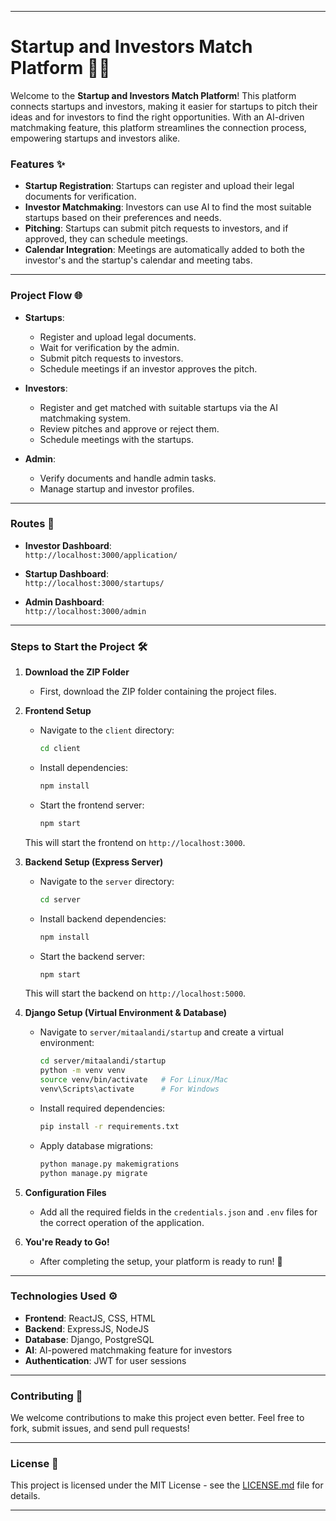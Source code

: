 

---

# Startup and Investors Match Platform 🚀💼

Welcome to the **Startup and Investors Match Platform**! This platform connects startups and investors, making it easier for startups to pitch their ideas and for investors to find the right opportunities. With an AI-driven matchmaking feature, this platform streamlines the connection process, empowering startups and investors alike.

### Features ✨
- **Startup Registration**: Startups can register and upload their legal documents for verification.
- **Investor Matchmaking**: Investors can use AI to find the most suitable startups based on their preferences and needs.
- **Pitching**: Startups can submit pitch requests to investors, and if approved, they can schedule meetings.
- **Calendar Integration**: Meetings are automatically added to both the investor's and the startup's calendar and meeting tabs.
  
---

### Project Flow 🌐
- **Startups**:
  - Register and upload legal documents.
  - Wait for verification by the admin.
  - Submit pitch requests to investors.
  - Schedule meetings if an investor approves the pitch.

- **Investors**:
  - Register and get matched with suitable startups via the AI matchmaking system.
  - Review pitches and approve or reject them.
  - Schedule meetings with the startups.

- **Admin**:
  - Verify documents and handle admin tasks.
  - Manage startup and investor profiles.

---

### Routes 🚪

- **Investor Dashboard**:  
  `http://localhost:3000/application/`

- **Startup Dashboard**:  
  `http://localhost:3000/startups/`

- **Admin Dashboard**:  
  `http://localhost:3000/admin`

---

### Steps to Start the Project 🛠️

1. **Download the ZIP Folder**
   - First, download the ZIP folder containing the project files.

2. **Frontend Setup**
   - Navigate to the `client` directory:
     ```bash
     cd client
     ```
   - Install dependencies:
     ```bash
     npm install
     ```
   - Start the frontend server:
     ```bash
     npm start
     ```

   This will start the frontend on `http://localhost:3000`.

3. **Backend Setup (Express Server)**
   - Navigate to the `server` directory:
     ```bash
     cd server
     ```
   - Install backend dependencies:
     ```bash
     npm install
     ```
   - Start the backend server:
     ```bash
     npm start
     ```

   This will start the backend on `http://localhost:5000`.

4. **Django Setup (Virtual Environment & Database)**
   - Navigate to `server/mitaalandi/startup` and create a virtual environment:
     ```bash
     cd server/mitaalandi/startup
     python -m venv venv
     source venv/bin/activate   # For Linux/Mac
     venv\Scripts\activate      # For Windows
     ```
   - Install required dependencies:
     ```bash
     pip install -r requirements.txt
     ```
   - Apply database migrations:
     ```bash
     python manage.py makemigrations
     python manage.py migrate
     ```

5. **Configuration Files**
   - Add all the required fields in the `credentials.json` and `.env` files for the correct operation of the application.

6. **You're Ready to Go!**
   - After completing the setup, your platform is ready to run! 🎉

---

### Technologies Used ⚙️
- **Frontend**: ReactJS, CSS, HTML
- **Backend**: ExpressJS, NodeJS
- **Database**: Django, PostgreSQL
- **AI**: AI-powered matchmaking feature for investors
- **Authentication**: JWT for user sessions

---

### Contributing 🤝
We welcome contributions to make this project even better. Feel free to fork, submit issues, and send pull requests!

---

### License 📄
This project is licensed under the MIT License - see the [LICENSE.md](LICENSE.md) file for details.

---

